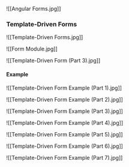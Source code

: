 ![[Angular Forms.jpg]]

### Template-Driven Forms

![[Template-Driven Forms.jpg]]

![[Form Module.jpg]]

![[Template-Driven Form (Part 3).jpg]]

#### Example

![[Template-Driven Form Example (Part 1).jpg]]

![[Template-Driven Form Example (Part 2).jpg]]

![[Template-Driven Form Example (Part 3).jpg]]

![[Template-Driven Form Example (Part 4).jpg]]

![[Template-Driven Form Example (Part 5).jpg]]

![[Template-Driven Form Example (Part 6).jpg]]

![[Template-Driven Form Example (Part 7).jpg]]


